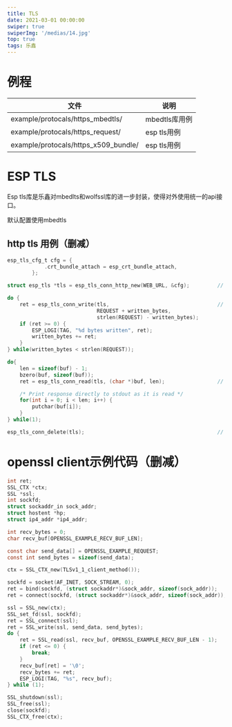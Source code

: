```yaml
---
title: TLS
date: 2021-03-01 00:00:00
swiper: true
swiperImg: '/medias/14.jpg'
top: true
tags: 乐鑫
---
```

# 例程

| 文件                                 | 说明          |
| ------------------------------------ | ------------- |
| example/protocals/https_mbedtls/     | mbedtls库用例 |
| example/protocals/https_request/     | esp tls用例   |
| example/protocals/https_x509_bundle/ | esp tls用例   |



# ESP TLS

Esp tls库是乐鑫对mbedlts和wolfssl库的进一步封装，使得对外使用统一的api接口。

默认配置使用mbedtls



## http tls 用例（删减）

```c
esp_tls_cfg_t cfg = {
            .crt_bundle_attach = esp_crt_bundle_attach,
        };

struct esp_tls *tls = esp_tls_conn_http_new(WEB_URL, &cfg);			// 新建https连接

do {
    ret = esp_tls_conn_write(tls,									// 写入http请求
                             REQUEST + written_bytes,
                             strlen(REQUEST) - written_bytes);
    if (ret >= 0) {
        ESP_LOGI(TAG, "%d bytes written", ret);
        written_bytes += ret;
    }
} while(written_bytes < strlen(REQUEST));

do{
    len = sizeof(buf) - 1;
    bzero(buf, sizeof(buf));
    ret = esp_tls_conn_read(tls, (char *)buf, len);					// 接收数据

    /* Print response directly to stdout as it is read */
    for(int i = 0; i < len; i++) {
        putchar(buf[i]);
    }
} while(1);

esp_tls_conn_delete(tls);											// 删除连接
```










# openssl client示例代码（删减）

```c
int ret;
SSL_CTX *ctx;
SSL *ssl;
int sockfd;
struct sockaddr_in sock_addr;
struct hostent *hp;
struct ip4_addr *ip4_addr;

int recv_bytes = 0;
char recv_buf[OPENSSL_EXAMPLE_RECV_BUF_LEN];

const char send_data[] = OPENSSL_EXAMPLE_REQUEST;
const int send_bytes = sizeof(send_data);

ctx = SSL_CTX_new(TLSv1_1_client_method());

sockfd = socket(AF_INET, SOCK_STREAM, 0);
ret = bind(sockfd, (struct sockaddr*)&sock_addr, sizeof(sock_addr));
ret = connect(sockfd, (struct sockaddr*)&sock_addr, sizeof(sock_addr));

ssl = SSL_new(ctx);
SSL_set_fd(ssl, sockfd);
ret = SSL_connect(ssl);
ret = SSL_write(ssl, send_data, send_bytes);
do {
    ret = SSL_read(ssl, recv_buf, OPENSSL_EXAMPLE_RECV_BUF_LEN - 1);
    if (ret <= 0) {
        break;
    }
    recv_buf[ret] = '\0';
    recv_bytes += ret;
    ESP_LOGI(TAG, "%s", recv_buf);
} while (1);

SSL_shutdown(ssl);
SSL_free(ssl);
close(sockfd);
SSL_CTX_free(ctx);
```

​	